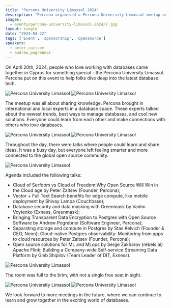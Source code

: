 ```yaml
---
title: "Percona University Limassol 2024"
description: "Percona organised a Percona University Limassol meetup on Cyprus at April 20th, 2024."
images:
  - events/percona-university-limassol-2024/7.jpg
layout: single
date: "2024-04-22"
tags: ['Event', 'sponsorship', 'opensource']
speakers:
  - peter_zaitsev
  - andrew_pogrebnoi
---
```

On April 20th, 2024, people who love working with databases came together in Cyprus for something special - the Percona University Limassol. Percona put on this event to help folks dive deep into the latest database tech.

![Percona University Limassol](/events/percona-university-limassol-2024/1.jpg)
![Percona University Limassol](/events/percona-university-limassol-2024/3.jpg)

The meetup was all about sharing knowledge. Percona brought in international and local experts in a database space. These experts talked about the newest trends, best ways to manage databases, and cool new solutions. Everyone could learn from each other and make connections with others who love databases.

![Percona University Limassol](/events/percona-university-limassol-2024/2.jpg)
![Percona University Limassol](/events/percona-university-limassol-2024/4.jpg)

Throughout the day, there were talks where people could learn and share ideas. It was a busy day, but everyone left feeling smarter and more connected to the global open source community.

![Percona University Limassol](/events/percona-university-limassol-2024/5.jpg)

Agenda included the following talks:

- Cloud of Serfdom vs Cloud of Freedom:Why Open Source Will Win in the Cloud age by Peter Zaitsev (Founder, Percona);
- Vector + Full Text Search benefits for edge compute, like mobile deployment by Shivay Lamba (Couchbase);
- Database security and data masking with Greenmask by Vadim Voytenko (Exness, Greenmask);
- Bringing Transparent Data Encryption to Postgres with Open Source Software by Andrew Pogrebnoi (Software Engineer, Percona);
- Separating storage and compute in Postgres by Stas Kelvich (Founder & CEO, Neon);
Cloud-native Postgres observability: Monitoring from apps to cloud resources by Peter Zaitsev (Founder, Percona);
- Open source solutions for ML and MLops by Serge Zakharov (rebels.ai)
Apache Flink: Building a Company-wide Self-service Streaming Data Platform by Gleb Shipilov (Team Leader of DIT, Exness).

![Percona University Limassol](/events/percona-university-limassol-2024/6.jpg)

The room was full to the brim, with not a single free seat in sight.

![Percona University Limassol](/events/percona-university-limassol-2024/8.jpg)
![Percona University Limassol](/events/percona-university-limassol-2024/9.jpg)

We look forward to more meetings in the future, where we can continue to learn and grow together in the exciting world of databases.